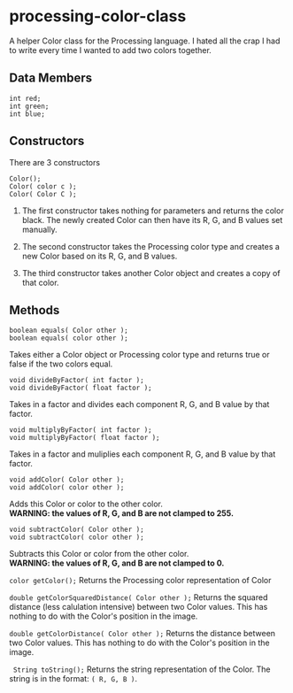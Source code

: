 processing-color-class
======================

A helper Color class for the Processing language. I hated all the crap I had to write every time I wanted to add two colors together.

Data Members
-------------------
```
int red;
int green;
int blue;
```

Constructors
-----------------
There are 3 constructors
```
Color();
Color( color c );
Color( Color C );
```
1. The first constructor takes nothing for parameters and returns the color black. The newly created Color can then have its R, G, and B values set manually.

2. The second constructor takes the Processing color type and creates a new Color based on its R, G, and B values.

3. The third constructor takes another Color object and creates a copy of that color.

Methods
-----------
```
boolean equals( Color other );
boolean equals( color other );
```
Takes either a Color object or Processing color type and returns true or false if the two colors equal.

```
void divideByFactor( int factor );
void divideByFactor( float factor );
```
Takes in a factor and divides each component R, G, and B value by that factor.

```
void multiplyByFactor( int factor );
void multiplyByFactor( float factor );
```
Takes in a factor and muliplies each component R, G, and B value by that factor.

```
void addColor( Color other );
void addColor( color other );
```
Adds this Color or color to the other color.<br />
**WARNING: the values of R, G, and B are not clamped to 255.**

```
void subtractColor( Color other );
void subtractColor( color other );
```
Subtracts this Color or color from the other color.<br />
**WARNING: the values of R, G, and B are not clamped to 0.**

```color getColor();```
Returns the Processing color representation of Color

```double getColorSquaredDistance( Color other );```
Returns the squared distance (less calulation intensive) between two Color values. This has nothing to do with the Color's position in the image.

```double getColorDistance( Color other );```
Returns the distance between two Color values. This has nothing to do with the Color's position in the image.

``` String toString();```
Returns the string representation of the Color. The string is in the format: `( R, G, B )`.
